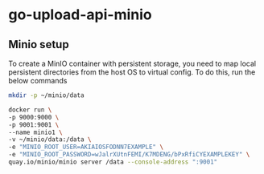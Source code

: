 # go-upload-api-minio

## Minio setup
To create a MinIO container with persistent storage, you need to map local persistent directories from the host OS to virtual config. 
To do this, run the below commands
```sh
mkdir -p ~/minio/data

docker run \
-p 9000:9000 \
-p 9001:9001 \
--name minio1 \
-v ~/minio/data:/data \
-e "MINIO_ROOT_USER=AKIAIOSFODNN7EXAMPLE" \
-e "MINIO_ROOT_PASSWORD=wJalrXUtnFEMI/K7MDENG/bPxRfiCYEXAMPLEKEY" \
quay.io/minio/minio server /data --console-address ":9001"
```


